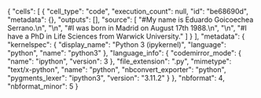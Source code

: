 {
 "cells": [
  {
   "cell_type": "code",
   "execution_count": null,
   "id": "be68690d",
   "metadata": {},
   "outputs": [],
   "source": [
    "#My name is Eduardo Goicoechea Serrano.\n",
    "\n",
    "#I was born in Madrid on August 17th 1988.\n",
    "\n",
    "#I have a PhD in Life Sciences from Warwick University."
   ]
  }
 ],
 "metadata": {
  "kernelspec": {
   "display_name": "Python 3 (ipykernel)",
   "language": "python",
   "name": "python3"
  },
  "language_info": {
   "codemirror_mode": {
    "name": "ipython",
    "version": 3
   },
   "file_extension": ".py",
   "mimetype": "text/x-python",
   "name": "python",
   "nbconvert_exporter": "python",
   "pygments_lexer": "ipython3",
   "version": "3.11.2"
  }
 },
 "nbformat": 4,
 "nbformat_minor": 5
}
